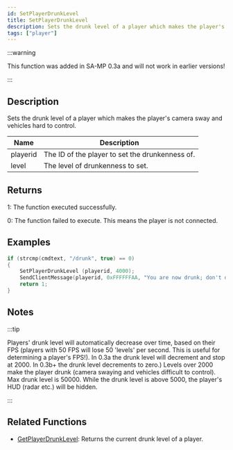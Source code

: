 ```yaml
---
id: SetPlayerDrunkLevel
title: SetPlayerDrunkLevel
description: Sets the drunk level of a player which makes the player's camera sway and vehicles hard to control.
tags: ["player"]
---
```


:::warning

This function was added in SA-MP 0.3a and will not work in earlier versions!

:::

## Description

Sets the drunk level of a player which makes the player's camera sway and vehicles hard to control.

| Name     | Description                                     |
| -------- | ----------------------------------------------- |
| playerid | The ID of the player to set the drunkenness of. |
| level    | The level of drunkenness to set.                |

## Returns

1: The function executed successfully.

0: The function failed to execute. This means the player is not connected.

## Examples

```c
if (strcmp(cmdtext, "/drunk", true) == 0)
{
    SetPlayerDrunkLevel (playerid, 4000);
    SendClientMessage(playerid, 0xFFFFFFAA, "You are now drunk; don't drink and drive!");
    return 1;
}
```

## Notes

:::tip

Players' drunk level will automatically decrease over time, based on their FPS (players with 50 FPS will lose 50 'levels' per second. This is useful for determining a player's FPS!). In 0.3a the drunk level will decrement and stop at 2000. In 0.3b+ the drunk level decrements to zero.) Levels over 2000 make the player drunk (camera swaying and vehicles difficult to control). Max drunk level is 50000. While the drunk level is above 5000, the player's HUD (radar etc.) will be hidden.

:::

## Related Functions

- [GetPlayerDrunkLevel](GetPlayerDrunkLevel): Returns the current drunk level of a player.
